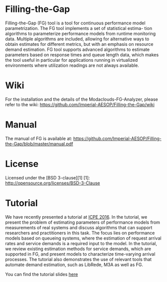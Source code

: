 # Filling-the-Gap

Filling-the-Gap (FG) tool is a tool for continuous performance model parametrization. The FG tool implements a set of statistical estima-
tion algorithms to parameterize performance models from runtime monitoring data. Multiple algorithms are included, allowing for alternative ways to obtain estimates for different metrics, but with an emphasis on resource demand estimation. FG tool supports advanced algorithms to estimate parameters based on response times and queue length data, which makes the tool useful in particular for applications running in virtualized environments where utilization readings are not always available.

# Wiki
For the installation and the details of the Modaclouds-FG-Analyzer, please refer to the wiki: https://github.com/Imperial-AESOP/Filling-the-Gap/wiki

# Manual
The manual of FG is available at: https://github.com/Imperial-AESOP/Filling-the-Gap/blob/master/manual.pdf

# License

Licensed under the [BSD 3-clause][1]
[1]: http://opensource.org/licenses/BSD-3-Clause

# Tutorial

We have recently presented a tutorial at [ICPE 2016](https://icpe2016.spec.org/). In the tutorial, we present the problem of
estimating parameters of performance models from measurements of real systems and discuss algorithms that can support researchers and practitioners in this task. The focus lies on performance models based on queueing systems, where the estimation of request arrival rates and service demands is a required input to the model. In the tutorial, we review existing estimation methods for service demands, which are supported in FG, and present models to characterize time-varying arrival processes. The tutorial also demonstrates the use of relevant tools that automate demand estimation, such as LibRede, M3A as well as FG.

You can find the tutorial slides [here]( https://github.com/Imperial-AESOP/Filling-the-Gap/blob/master/Tutorial-CSW.pdf)
